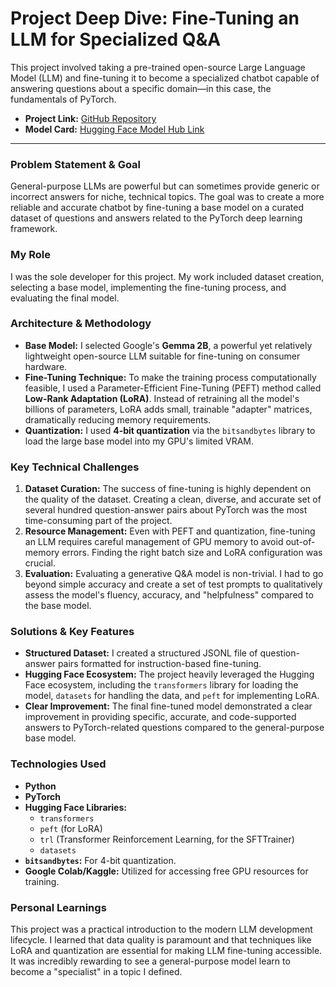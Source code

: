 # Project Deep Dive: Fine-Tuning an LLM for Specialized Q&A

This project involved taking a pre-trained open-source Large Language Model (LLM) and fine-tuning it to become a specialized chatbot capable of answering questions about a specific domain—in this case, the fundamentals of PyTorch.

* **Project Link:** [GitHub Repository](https://github.com/your-username/pytorch-qa-llm)
* **Model Card:** [Hugging Face Model Hub Link](https://huggingface.co/your-username/gemma-2b-pytorch-qa)

---

### Problem Statement & Goal
General-purpose LLMs are powerful but can sometimes provide generic or incorrect answers for niche, technical topics. The goal was to create a more reliable and accurate chatbot by fine-tuning a base model on a curated dataset of questions and answers related to the PyTorch deep learning framework.

### My Role
I was the sole developer for this project. My work included dataset creation, selecting a base model, implementing the fine-tuning process, and evaluating the final model.

### Architecture & Methodology
* **Base Model:** I selected Google's **Gemma 2B**, a powerful yet relatively lightweight open-source LLM suitable for fine-tuning on consumer hardware.
* **Fine-Tuning Technique:** To make the training process computationally feasible, I used a Parameter-Efficient Fine-Tuning (PEFT) method called **Low-Rank Adaptation (LoRA)**. Instead of retraining all the model's billions of parameters, LoRA adds small, trainable "adapter" matrices, dramatically reducing memory requirements.
* **Quantization:** I used **4-bit quantization** via the `bitsandbytes` library to load the large base model into my GPU's limited VRAM.

### Key Technical Challenges
1.  **Dataset Curation:** The success of fine-tuning is highly dependent on the quality of the dataset. Creating a clean, diverse, and accurate set of several hundred question-answer pairs about PyTorch was the most time-consuming part of the project.
2.  **Resource Management:** Even with PEFT and quantization, fine-tuning an LLM requires careful management of GPU memory to avoid out-of-memory errors. Finding the right batch size and LoRA configuration was crucial.
3.  **Evaluation:** Evaluating a generative Q&A model is non-trivial. I had to go beyond simple accuracy and create a set of test prompts to qualitatively assess the model's fluency, accuracy, and "helpfulness" compared to the base model.

### Solutions & Key Features
* **Structured Dataset:** I created a structured JSONL file of question-answer pairs formatted for instruction-based fine-tuning.
* **Hugging Face Ecosystem:** The project heavily leveraged the Hugging Face ecosystem, including the `transformers` library for loading the model, `datasets` for handling the data, and `peft` for implementing LoRA.
* **Clear Improvement:** The final fine-tuned model demonstrated a clear improvement in providing specific, accurate, and code-supported answers to PyTorch-related questions compared to the general-purpose base model.

### Technologies Used
* **Python**
* **PyTorch**
* **Hugging Face Libraries:**
    * `transformers`
    * `peft` (for LoRA)
    * `trl` (Transformer Reinforcement Learning, for the SFTTrainer)
    * `datasets`
* **`bitsandbytes`:** For 4-bit quantization.
* **Google Colab/Kaggle:** Utilized for accessing free GPU resources for training.

### Personal Learnings
This project was a practical introduction to the modern LLM development lifecycle. I learned that data quality is paramount and that techniques like LoRA and quantization are essential for making LLM fine-tuning accessible. It was incredibly rewarding to see a general-purpose model learn to become a "specialist" in a topic I defined.